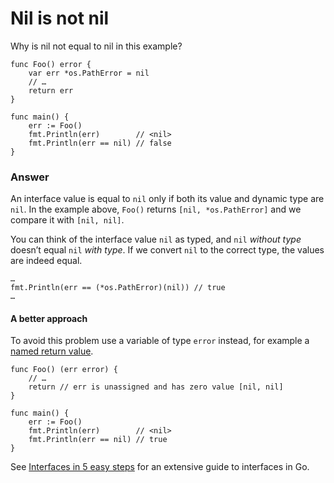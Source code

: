 # Nil is not nil

Why is nil not equal to nil in this example?

```text
func Foo() error {
    var err *os.PathError = nil
    // …
    return err
}

func main() {
    err := Foo()
    fmt.Println(err)        // <nil>
    fmt.Println(err == nil) // false
}
```

### Answer <a id="answer"></a>

An interface value is equal to `nil` only if both its value and dynamic type are `nil`. In the example above, `Foo()` returns `[nil, *os.PathError]` and we compare it with `[nil, nil]`.  


You can think of the interface value `nil` as typed, and `nil` _without type_ doesn’t equal `nil` _with type_. If we convert `nil` to the correct type, the values are indeed equal.

```text
…
fmt.Println(err == (*os.PathError)(nil)) // true
…
```

#### A better approach <a id="a-better-approach"></a>



To avoid this problem use a variable of type `error` instead, for example a [named return value](https://yourbasic.org/golang/named-return-values-parameters/).

```text
func Foo() (err error) {
    // …
    return // err is unassigned and has zero value [nil, nil]
}

func main() {
    err := Foo()
    fmt.Println(err)        // <nil>
    fmt.Println(err == nil) // true
}
```

See [Interfaces in 5 easy steps](https://yourbasic.org/golang/interfaces-explained/) for an extensive guide to interfaces in Go.

